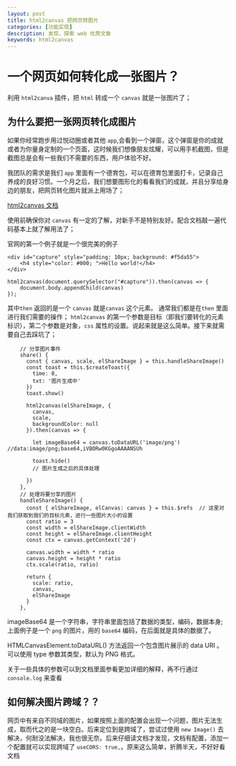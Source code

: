 ```yaml
---
layout: post
title: html2canvas 把网页转图片
categories: [功能实现]
description: 发现，探索 web 优质文章
keywords: html2canvas
---
```

# 一个网页如何转化成一张图片？
利用 `html2canva` 插件，把 `html` 转成一个 `canvas` 就是一张图片了；

## 为什么要把一张网页转化成图片
如果你经常跑步用过悦动圈或者其他 `app`,会看到一个弹窗，这个弹窗是你的成就或者为你量身定制的一个页面，这时候我们想像朋友炫耀，可以用手机截图，但是截图总是会有一些我们不需要的东西，用户体验不好。

我团队的需求是我们 `app` 里面有一个德育包，可以在德育包里面打卡，记录自己养成的良好习惯。一个月之后，我们想要图形化的看看我们的成就，并且分享给身边的朋友，把网页转化图片就派上用场了；

[html2canvas 文档](http://html2canvas.hertzen.com/configuration/)

使用前确保你对 `canvas` 有一定的了解，对新手不是特别友好。配合文档敲一遍代码基本上就了解用法了；

官网的第一个例子就是一个很完美的例子
```
<div id="capture" style="padding: 10px; background: #f5da55">
    <h4 style="color: #000; ">Hello world!</h4>
</div>

html2canvas(document.querySelector("#capture")).then(canvas => {
    document.body.appendChild(canvas)
});

```
其中`then` 返回的是一个 `canvas` 就是`canvas` 这个元素。 通常我们都是在`then` 里面进行我们需要的操作；
`html2canvas` 的第一个参数是目标（即我们要转化的元素标识），第二个参数是对象，`css` 属性的设置。说起来就是这么简单。接下来就需要自己去踩坑了；

```
    // 分享图片事件
    share() {
      const { canvas, scale, elShareImage } = this.handleShareImage()
      const toast = this.$createToast({
        time: 0,
        txt: '图片生成中'
      })
      toast.show()

      html2canvas(elShareImage, {
        canvas,
        scale,
        backgroundColor: null
      }).then(canvas => {
 
        let imageBase64 = canvas.toDataURL('image/png') //data:image/png;base64,iVBORw0KGgoAAAANSUh

        toast.hide()
        // 图片生成之后的具体处理
        
      })
    },
    // 处理将要分享的图片
    handleShareImage() {
      const { elShareImage, elCanvas: canvas } = this.$refs  // 这里对我们获取到我们的目标元素，进行一些图片大小的设置
      const ratio = 3
      const width = elShareImage.clientWidth
      const height = elShareImage.clientHeight
      const ctx = canvas.getContext('2d')

      canvas.width = width * ratio
      canvas.height = height * ratio
      ctx.scale(ratio, ratio)

      return {
        scale: ratio,
        canvas,
        elShareImage
      }
    },
```
imageBase64 是一个字符串，字符串里面包括了数据的类型，编码，数据本身;上面例子是一个 `png` 的图片，用的 `base64` 编码，在后面就是具体的数据了。

HTMLCanvasElement.toDataURL() 方法返回一个包含图片展示的 data URI 。可以使用 type 参数其类型，默认为 PNG 格式。

关于一些具体的参数可以到文档里面参看更加详细的解释，再不行通过 `console.log` 来查看

## 如何解决图片跨域？？
网页中有来自不同域的图片，如果按照上面的配置会出现一个问题，图片无法生成，取而代之的是一块空白。后来定位到是跨域了，尝试过使用 `new Image()` 去解决，何耐没法解决，我也很无奈。后来仔细读文档才发现，文档有配置，添加一个配置就可以实现跨域了 `useCORS: true,`。原来这么简单，折腾半天，不好好看文档

